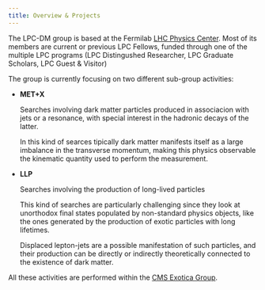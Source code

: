 ```yaml
---
title: Overview & Projects 
---
```

<p>The LPC-DM group is based at the Fermilab <a href="http://lpc.fnal.gov/"> LHC Physics Center</a>. Most of its members are current or previous LPC Fellows, funded through one of the multiple LPC programs (LPC Distingushed Researcher, LPC Graduate Scholars, LPC Guest & Visitor)</p>

The group is currently focusing on two different sub-group activities:
<ul>
          <li><strong>MET+X</strong></li>
	  <p>Searches involving dark matter particles produced in associacion with jets or a resonance, with special interest in the hadronic decays of the latter.</p>
	  <p>In this kind of searces tipically dark matter manifests itself as a large imbalance in the transverse momentum, making this physics observable the kinematic quantity used to perform the measurement.</p>
          <li><strong>LLP</strong></li>
	  <p>Searches involving the production of long-lived particles</p>
	  <p>This kind of searches are particularly challenging since they look at unorthodox final states populated by non-standard physics objects, like the ones generated by the production of exotic particles with long lifetimes.</p>
	  <p> Displaced lepton-jets are a possible manifestation of such particles, and their production can be directly or indirectly theoretically connected to the existence of dark matter.</p>
</ul>
All these activities are performed within the <a href="https://twiki.cern.ch/twiki/bin/view/CMSPublic/PhysicsResultsEXO"> CMS Exotica Group</a>.
